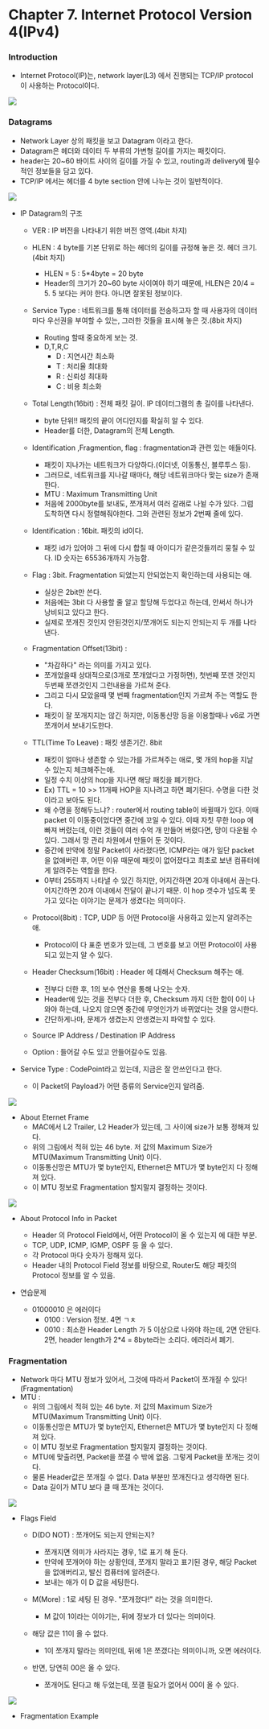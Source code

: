 # Chapter 7. Internet Protocol Version 4(IPv4)

### Introduction 

+ Internet Protocol(IP)는, network layer(L3) 에서 진행되는 TCP/IP protocol 이 사용하는 Protocol이다.

<img src="images/CompNetwork_Ch7_1.png"/>

### Datagrams

+ Network Layer 상의 패킷을 보고 Datagram 이라고 한다.
+ Datagram은 헤더와 데이터 두 부류의 가변형 길이를 가지는 패킷이다.
+ header는 20~60 바이트 사이의 길이를 가질 수 있고, routing과 delivery에 필수적인 정보들을 담고 있다.
+ TCP/IP 에서는 헤더를 4 byte section 안에 나누는 것이 일반적이다. 

<img src="images/CompNetwork_Ch7_2.png"/>

+ IP Datagram의 구조
  - VER : IP 버전을 나타내기 위한 버전 영역.(4bit 차지)
  - HLEN : 4 byte를 기본 단위로 하는 헤더의 길이를 규정해 놓은 것. 헤더 크기.(4bit 차지)
    - HLEN = 5 : 5*4byte = 20 byte
    - Header의 크기가 20~60 byte 사이여야 하기 때문에, HLEN은 20/4 = 5. 5 보다는 커야 한다. 아니면 잘못된 정보이다. 
    
  - Service Type : 네트워크를 통해 데이터를 전송하고자 할 때 사용자의 데이터마다 우선권을 부여할 수 있는, 그러한 것들을 표시해 놓은 것.(8bit 차지)
    - Routing 할때 중요하게 보는 것.
    - D,T,R,C
      - D : 지연시간 최소화
      - T : 처리율 최대화
      - R : 신뢰성 최대화
      - C : 비용 최소화

  - Total Length(16bit) : 전체 패킷 길이. IP 데이터그램의 총 길이를 나타낸다. 
    - byte 단위!! 패킷의 끝이 어디인지를 확실히 알 수 있다.
    - Header를 더한, Datagram의 전체 Length.

  - Identification ,Fragmention, flag : fragmentation과 관련 있는 애들이다.
    - 패킷이 지나가는 네트워크가 다양하다.(이더넷, 이동통신, 블루투스 등).
    - 그러므로, 네트워크를 지나갈 때마다, 해당 네트워크마다 맞는 size가 존재한다.
    - MTU : Maximum Transmitting Unit
    - 처음에 2000byte를 보내도, 쪼개져서 여러 갈래로 나뉠 수가 있다. 그럼 도착하면 다시 정렬해줘야한다. 그와 관련된 정보가 2번째 줄에 있다. 

  - Identification : 16bit. 패킷의 id이다. 
    - 패킷 id가 있어야 그 뒤에 다시 합칠 때 아이디가 같은것들끼리 뭉칠 수 있다. ID 숫자는 65536개까지 가능함. 

  - Flag : 3bit. Fragmentation 되었는지 안되었는지 확인하는데 사용되는 애.
    - 실상은 2bit만 쓴다.
    - 처음에는 3bit 다 사용할 줄 알고 할당해 두었다고 하는데, 안써서 하나가 낭비되고 있다고 한다. 
    - 실제로 쪼개진 것인지 안된것인지/쪼개어도 되는지 안되는지 두 개를 나타낸다. 

  - Fragmentation Offset(13bit) : 
     - "차감하다" 라는 의미를 가지고 있다.
     - 쪼개었을때 상대적으로(3개로 쪼개었다고 가정하면), 첫번째 쪼갠 것인지 두번째 쪼갠것인지 그런내용을 가르쳐 준다. 
     - 그리고 다시 모았을때 몇 번째 fragmentation인지 가르쳐 주는 역할도 한다.
     - 패킷이 잘 쪼개지지는 않긴 하지만, 이동통신망 등을 이용할때나 v6로 가면 쪼개어서 보내기도한다. 

   - TTL(Time To Leave) : 패킷 생존기간. 8bit
     - 패킷이 얼마나 생존할 수 있는가를 가르쳐주는 애로, 몇 개의 hop을 지날 수 있는지 체크해주는애. 
     - 일정 수치 이상의 hop을 지나면 해당 패킷을 폐기한다.
     - Ex) TTL = 10 >> 11개째 HOP을 지나려고 하면 폐기된다. 수명을 다한 것이라고 보아도 된다.
     - 왜 수명을 정해두느냐?  : router에서 routing table이 바뀔때가 있다. 이때 packet 이 이동중이었다면 중간에 꼬일 수 있다. 이때 자칫 무한 loop 에 빠져 버렸는데, 이런 것들이 여러 수억 개 만들어 버렸다면, 망이 다운될 수 있다. 그래서 망 관리 차원에서 만들어 둔 것이다. 
     - 중간에 만약에 정말 Packet이 사라졌다면, ICMP라는 애가 일단 packet 을 없애버린 후, 어떤 이유 때문에 패킷이 없어졌다고 최초로 보낸 컴퓨터에게 알려주는 역할을 한다. 
     - 0부터 255까지 나타낼 수 있긴 하지만, 어지간하면 20개 이내에서 끊는다. 어지간하면 20개 이내에서 전달이 끝나기 때문. 이 hop 갯수가 넘도록 못 가고 있다는 이야기는 문제가 생겼다는 의미이다. 
     
  - Protocol(8bit) : TCP, UDP 등 어떤 Protocol을 사용하고 있는지 알려주는 애.
    - Protocol이 다 표준 번호가 있는데, 그 번호를 보고 어떤 Protocol이 사용되고 있는지 알 수 있다. 
  
  - Header Checksum(16bit) : Header 에 대해서 Checksum 해주는 애. 
    - 전부다 더한 후, 1의 보수 연산을 통해 나오는 숫자. 
    - Header에 있는 것을 전부다 더한 후, Checksum 까지 더한 합이 0이 나와야 하는데, 나오지 않으면 중간에 무엇인가가 바뀌었다는 것을 암시한다. 
    - 간단하게나마, 문제가 생겼는지 안생겼는지 파악할 수 있다. 
  
  - Source IP Address / Destination IP Address
  - Option : 들어갈 수도 있고 안들어갈수도 있음. 
          
+ Service Type : CodePoint라고 있는데, 지금은 잘 안쓰인다고 한다. 
  - 이 Packet의 Payload가 어떤 종류의 Service인지 알려줌. 
  
<img src="images/CompNetwork_Ch7_3.png"/>  

+ About Eternet Frame 
  - MAC에서 L2 Trailer, L2 Header가 있는데, 그 사이에 size가 보통 정해져 있다. 
  - 위의 그림에서 적혀 있는 46 byte. 저 값의 Maximum Size가 MTU(Maximum Transmitting Unit) 이다. 
  - 이동통신망은 MTU가 몇 byte인지, Ethernet은 MTU가 몇 byte인지 다 정해져 있다. 
  - 이 MTU 정보로 Fragmentation 할지말지 결정하는 것이다.
  
<img src="images/CompNetwork_Ch7_4.png"/> 

+ About Protocol Info in Packet 
  - Header 의 Protocol Field에서, 어떤 Protocol이 올 수 있는지 에 대한 부분.
  - TCP, UDP, ICMP, IGMP, OSPF 등 올 수 있다. 
  - 각 Protocol 마다 숫자가 정해져 있다. 
  - Header 내의 Protocol Field 정보를 바탕으로, Router도 해당 패킷의 Protocol 정보를 알 수 있음. 
 
+ 연습문제 
  - 01000010 은 에러이다
    - 0100 : Version 정보. 4면 ㄱㅊ
    - 0010 : 최소한 Header Length 가 5 이상으로 나와야 하는데, 2면 안된다. 2면, header length가 2*4 = 8byte라는 소리다. 에러라서 폐기.
    
### Fragmentation

+ Network 마다 MTU 정보가 있어서, 그것에 따라서 Packet이 쪼개질 수 있다!(Fragmentation)
+ MTU :
  - 위의 그림에서 적혀 있는 46 byte. 저 값의 Maximum Size가 MTU(Maximum Transmitting Unit) 이다. 
  - 이동통신망은 MTU가 몇 byte인지, Ethernet은 MTU가 몇 byte인지 다 정해져 있다. 
  - 이 MTU 정보로 Fragmentation 할지말지 결정하는 것이다.
  - MTU에 맞출려면, Packet을 쪼갤 수 밖에 없음. 그렇게 Packet을 쪼개는 것이다. 
  - 물론 Header값은 쪼개질 수 없다. Data 부분만 쪼개진다고 생각하면 된다. 
  - Data 길이가 MTU 보다 클 때 쪼개는 것이다. 
   
<img src="images/CompNetwork_Ch7_5.png"/>  
  
+ Flags Field
  - D(DO NOT) : 쪼개어도 되는지 안되는지? 
    - 쪼개지면 의미가 사라지는 경우, 1로 표기 해 둔다.
    - 만약에 쪼개어야 하는 상황인데, 쪼개지 말라고 표기된 경우, 해당 Packet을 없애버리고, 발신 컴퓨터에 알려준다. 
    - 보내는 애가 이 D 값을 세팅한다. 
  - M(More) : 1로 세팅 된 경우. "쪼개졌다!" 라는 것을 의미한다. 
    - M 값이 1이라는 이야기는, 뒤에 정보가 더 있다는 의미이다. 
  
  - 해당 값은 11이 올 수 없다.
    - 1이 쪼개지 말라는 의미인데, 뒤에 1은 쪼갰다는 의미이니까, 오면 에러이다. 
   
  - 반면, 당연히 00은 올 수 있다. 
    - 쪼개어도 된다고 해 두었는데, 쪼갤 필요가 없어서 00이 올 수 있다. 

<img src="images/CompNetwork_Ch7_6.png"/> 

+ Fragmentation Example 
